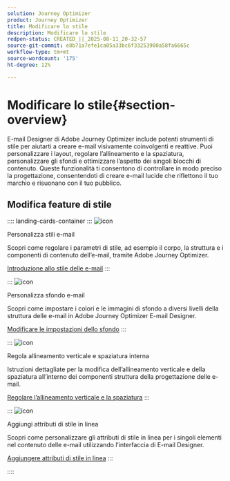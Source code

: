 ```yaml
---
solution: Journey Optimizer
product: Journey Optimizer
title: Modificare lo stile
description: Modificare lo stile
redpen-status: CREATED_||_2025-08-11_20-32-57
source-git-commit: e8b71a7efe1ca05a33bc6f33253900a58fa6665c
workflow-type: tm+mt
source-wordcount: '175'
ht-degree: 12%

---
```



# Modificare lo stile{#section-overview}

E-mail Designer di Adobe Journey Optimizer include potenti strumenti di stile per aiutarti a creare e-mail visivamente coinvolgenti e reattive. Puoi personalizzare i layout, regolare l’allineamento e la spaziatura, personalizzare gli sfondi e ottimizzare l’aspetto dei singoli blocchi di contenuto. Queste funzionalità ti consentono di controllare in modo preciso la progettazione, consentendoti di creare e-mail lucide che riflettono il tuo marchio e risuonano con il tuo pubblico.

## Modifica feature di stile

:::: landing-cards-container
:::
![icon](https://cdn.experienceleague.adobe.com/icons/circle-play.svg?lang=it)

Personalizza stili e-mail

Scopri come regolare i parametri di stile, ad esempio il corpo, la struttura e i componenti di contenuto dell’e-mail, tramite Adobe Journey Optimizer.

[Introduzione allo stile delle e-mail](../using/email/get-started-email-style.md)
:::

:::
![icon](https://cdn.experienceleague.adobe.com/icons/bullseye.svg?lang=it)

Personalizza sfondo e-mail

Scopri come impostare i colori e le immagini di sfondo a diversi livelli della struttura delle e-mail in Adobe Journey Optimizer E-mail Designer.

[Modificare le impostazioni dello sfondo](../using/email/backgrounds.md)
:::

:::
![icon](https://cdn.experienceleague.adobe.com/icons/list-check.svg?lang=it)

Regola allineamento verticale e spaziatura interna

Istruzioni dettagliate per la modifica dell’allineamento verticale e della spaziatura all’interno dei componenti struttura della progettazione delle e-mail.

[Regolare l’allineamento verticale e la spaziatura](../using/email/alignment-and-padding.md)
:::

:::
![icon](https://cdn.experienceleague.adobe.com/icons/code-branch.svg?lang=it)

Aggiungi attributi di stile in linea

Scopri come personalizzare gli attributi di stile in linea per i singoli elementi nel contenuto delle e-mail utilizzando l’interfaccia di E-mail Designer.

[Aggiungere attributi di stile in linea](../using/email/inline-styling.md)
:::

::::
